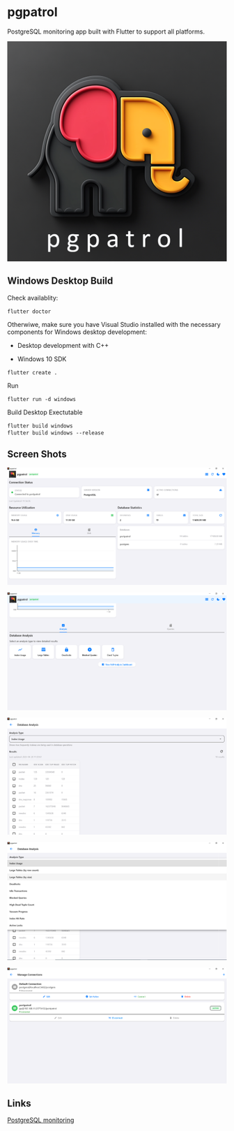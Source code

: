 # pgpatrol

PostgreSQL monitoring app built with Flutter to support all platforms.

![Pgpatrol](./pgpatrol.png)

## Windows Desktop Build

Check availablity:

```
flutter doctor
```

Otherwiwe, make sure you have Visual Studio installed with the necessary components for Windows desktop development:

- Desktop development with C++

- Windows 10 SDK

```
flutter create .
```

Run 

```
flutter run -d windows
```

Build Desktop Exectutable

```
flutter build windows
flutter build windows --release
```

## Screen Shots

![Screen Shot 1](./screenshots/pgpatrol_ss1.png)

![Screen Shot 2](./screenshots/pgpatrol_ss2.png)

![Screen Shot 3](./screenshots/pgpatrol_ss3.png)

![Screen Shot 4](./screenshots/pgpatrol_ss4.png)

![Screen Shot 5](./screenshots/pgpatrol_ss5.png)

## Links

[PostgreSQL monitoring](https://www.postgresql.fastware.com/postgresql-insider-mon-met)